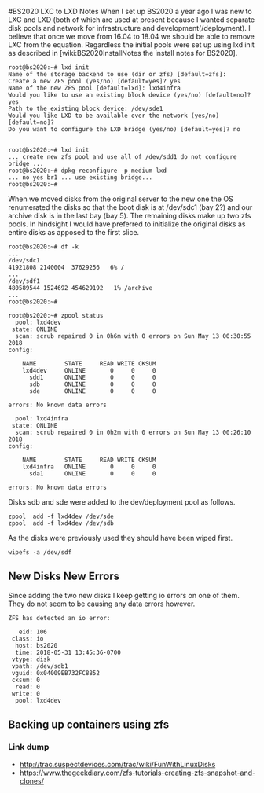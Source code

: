 #BS2020 LXC to LXD Notes 
When I set up BS2020 a year ago I was new to LXC and LXD (both of which are used at present because I wanted separate disk pools and network for infrastructure and development(/deployment). I believe that once we move from 16.04 to 18.04 we should be able to remove LXC from the equation. Regardless the initial pools were set up using lxd init as described in [wiki:BS2020InstallNotes the install notes for BS2020]. 
	
	root@bs2020:~# lxd init
	Name of the storage backend to use (dir or zfs) [default=zfs]: 
	Create a new ZFS pool (yes/no) [default=yes]? yes
	Name of the new ZFS pool [default=lxd]: lxd4infra
	Would you like to use an existing block device (yes/no) [default=no]? yes
	Path to the existing block device: /dev/sde1
	Would you like LXD to be available over the network (yes/no) [default=no]? 
	Do you want to configure the LXD bridge (yes/no) [default=yes]? no
	
	
	root@bs2020:~# lxd init
	... create new zfs pool and use all of /dev/sdd1 do not configure bridge ...
	root@bs2020:~# dpkg-reconfigure -p medium lxd
	... no yes br1 ... use existing bridge...
	root@bs2020:~#
	
When we moved disks from the original server to the new one the OS renumerated the disks so that the boot disk is at /dev/sdc1 (bay 2?) and our archive disk is in the last bay (bay 5). The remaining disks make up two zfs pools. In hindsight I would have preferred to initialize the original disks as entire disks as apposed to the first slice.

	
	root@bs2020:~# df -k
	...
	/dev/sdc1                                                                        41921808 2140004  37629256   6% /
	...
	/dev/sdf1                                                                       480589544 1524692 454629192   1% /archive
	...
	root@bs2020:~# 
	
	root@bs2020:~# zpool status
	  pool: lxd4dev
	 state: ONLINE
	  scan: scrub repaired 0 in 0h6m with 0 errors on Sun May 13 00:30:55 2018
	config:
	
		NAME        STATE     READ WRITE CKSUM
		lxd4dev     ONLINE       0     0     0
		  sdd1      ONLINE       0     0     0
		  sdb       ONLINE       0     0     0
		  sde       ONLINE       0     0     0
	
	errors: No known data errors
	
	  pool: lxd4infra
	 state: ONLINE
	  scan: scrub repaired 0 in 0h2m with 0 errors on Sun May 13 00:26:10 2018
	config:
	
		NAME        STATE     READ WRITE CKSUM
		lxd4infra   ONLINE       0     0     0
		  sda1      ONLINE       0     0     0
	
	errors: No known data errors
	
Disks sdb and sde were added to the dev/deployment pool as follows.
	
	zpool  add -f lxd4dev /dev/sde
	zpool  add -f lxd4dev /dev/sdb
	
As the disks were previously used they should have been wiped first.
	
	wipefs -a /dev/sdf
	
## New Disks New Errors
Since adding the two new disks I keep getting io errors on one of them. They do not seem to be causing any data errors however.
	
	ZFS has detected an io error:
	
	   eid: 106
	 class: io
	  host: bs2020
	  time: 2018-05-31 13:45:36-0700
	 vtype: disk
	 vpath: /dev/sdb1
	 vguid: 0x04009EB732FC8852
	 cksum: 0
	  read: 0
	 write: 0
	  pool: lxd4dev
	
## Backing up containers using zfs

### Link dump
* http://trac.suspectdevices.com/trac/wiki/FunWithLinuxDisks
* https://www.thegeekdiary.com/zfs-tutorials-creating-zfs-snapshot-and-clones/